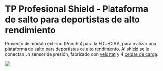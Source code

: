 # TP Profesional Shield - Plataforma de salto para deportistas de alto rendimiento

Proyecto de módulo externo (Poncho) para la EDU-CIAA, para realizar una plataforma de salto para deportistas de alto rendimiento.
Al shield se le conectan un sensor de presión, fabricado con [velostat](https://multimedia.3m.com/mws/media/305240O/stock-de-hojas-velostat-termoconformables.PDF) y 4 [celdas de carga](https://articulo.mercadolibre.com.ar/MLA-663821121-sensor-peso-celda-de-carga-50kg-strain-gauge-itytarg-_JM?matt_tool=88481412&matt_word=&matt_source=google&matt_campaign_id=11618987428&matt_ad_group_id=113657532672&matt_match_type=&matt_network=g&matt_device=c&matt_creative=479785004862&matt_keyword=&matt_ad_position=&matt_ad_type=pla&matt_merchant_id=114357573&matt_product_id=MLA663821121&matt_product_partition_id=353037831509&matt_target_id=pla-353037831509&gclid=CjwKCAjwvMqDBhB8EiwA2iSmPG8QP4wqGcePy5q8MkOb08h_7rUS4AC1D4PRTktfBgIJxREkHsAo8xoCAmIQAvD_BwE).

![](https://github.com/elmatus/TP_Prof_PCB/pcb_3d.PNG)
